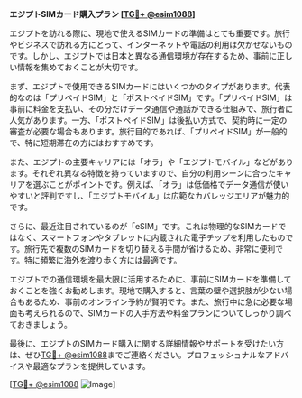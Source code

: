 **エジプトSIMカード購入プラン [[TG💪+ @esim1088](https://t.me/s/esim1088)]**

エジプトを訪れる際に、現地で使えるSIMカードの準備はとても重要です。旅行やビジネスで訪れる方にとって、インターネットや電話の利用は欠かせないものです。しかし、エジプトでは日本と異なる通信環境が存在するため、事前に正しい情報を集めておくことが大切です。

まず、エジプトで使用できるSIMカードにはいくつかのタイプがあります。代表的なのは「プリペイドSIM」と「ポストペイドSIM」です。「プリペイドSIM」は事前に料金を支払い、その分だけデータ通信や通話ができる仕組みで、旅行者に人気があります。一方、「ポストペイドSIM」は後払い方式で、契約時に一定の審査が必要な場合もあります。旅行目的であれば、「プリペイドSIM」が一般的で、特に短期滞在の方にはおすすめです。

また、エジプトの主要キャリアには「オラ」や「エジプトモバイル」などがあります。それぞれ異なる特徴を持っていますので、自分の利用シーンに合ったキャリアを選ぶことがポイントです。例えば、「オラ」は低価格でデータ通信が使いやすいと評判ですし、「エジプトモバイル」は広範なカバレッジエリアが魅力的です。

さらに、最近注目されているのが「eSIM」です。これは物理的なSIMカードではなく、スマートフォンやタブレットに内蔵された電子チップを利用したものです。旅行先で複数のSIMカードを切り替える手間が省けるため、非常に便利です。特に頻繁に海外を渡り歩く方には最適です。

エジプトでの通信環境を最大限に活用するために、事前にSIMカードを準備しておくことを強くお勧めします。現地で購入すると、言葉の壁や選択肢が少ない場合もあるため、事前のオンライン予約が賢明です。また、旅行中に急に必要な場面も考えられるので、SIMカードの入手方法や料金プランについてしっかり調べておきましょう。

最後に、エジプトのSIMカード購入に関する詳細情報やサポートを受けたい方は、ぜひ[TG💪+ @esim1088](https://t.me/s/esim1088)までご連絡ください。プロフェッショナルなアドバイスや最適なプランを提供しています。

[[TG💪+ @esim1088](https://t.me/s/esim1088) ![Image](https://i.postimg.cc/Y0z9fWf4/image.png)]